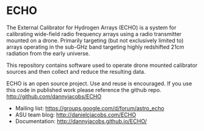 # ECHO


The External Calibrator for Hydrogen Arrays (ECHO) is a system for calibrating wide-field radio frequency arrays using a radio transmitter mounted on a drone.
Primarily targeting (but not exclusively limited to) arrays operating in the sub-GHz band targeting highly redshifted
21cm radiation from the early universe.

This repository contains software used to operate drone mounted calibrator sources and then collect and reduce the
resulting data.

ECHO is an open source project. Use and reuse is encouraged.  If you use this code in published work please reference the github repo.
http://github.com/dannyjacobs/ECHO

* Mailing list:   https://groups.google.com/d/forum/astro_echo
* ASU team blog:  http://danielcjacobs.com/ECHO
* Documentation:  http://dannyjacobs.github.io/ECHO/



